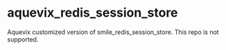 # aquevix_redis_session_store
Aquevix customized version of smile_redis_session_store. This repo is not supported.

